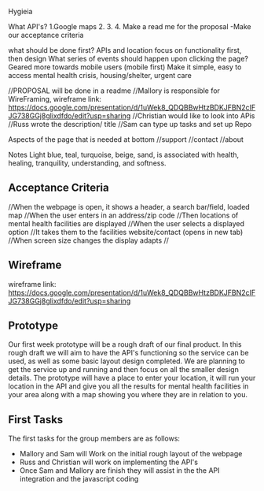 Hygieia

<!-- # Proposal Guide
## Title "Hygieia"
## Description (1 paragraph)
## APIs (Third-party)
## Wireframe or Design for the website
## List of Tasks or Acceptance Criteria
## First Task for each member
## What does the functioning prototype have in features for the first week? -->

What API's? 1.Google maps 2. 3. 4.
Make a read me for the proposal
-Make our acceptance criteria

what should be done first?
APIs and location
focus on functionality first, then design
What series of events should happen upon clicking the page?
Geared more towards mobile users (mobile first)
Make it simple, easy to access
mental health crisis, housing/shelter, urgent care

//PROPOSAL will be done in a readme
//Mallory is responsible for WireFraming, wireframe link: https://docs.google.com/presentation/d/1uWek8_QDQBBwHtzBDKJFBN2cIFJG738GGj8glixdfdo/edit?usp=sharing
//Christian would like to look into APis
//Russ wrote the description/ title
//Sam can type up tasks and set up Repo


Aspects of the page that is needed at bottom
//support
//contact
//about

Notes
Light blue, teal, turquoise, beige, sand, is associated with health, healing, tranquility, understanding, and softness.


## Acceptance Criteria
//When the webpage is open, it shows a header, a search bar/field, loaded map
//When the user enters in an address/zip code
//Then locations of mental health facilities are displayed
//When the user selects a displayed option
//It takes them to the facilities website/contact (opens in new tab)
//When screen size changes the display adapts
//


## Wireframe
wireframe link: https://docs.google.com/presentation/d/1uWek8_QDQBBwHtzBDKJFBN2cIFJG738GGj8glixdfdo/edit?usp=sharing


## Prototype
Our first week prototype will be a rough draft of our final product. In this rough draft we will aim to have the API's functioning so the service can be used, as well as some basic layout design completed. We are planning to get the service up and running and then focus on all the smaller design details. The prototype will have a place to enter your location, it will run your location in the API and give you all the results for mental health facilities in your area along with a map showing you where they are in relation to you.


## First Tasks
The first tasks for the group members are as follows:
- Mallory and Sam will Work on the initial rough layout of the webpage
- Russ and Christian will work on implementing the API's
- Once Sam and Mallory are finish they will assist in the the API integration and the javascript coding